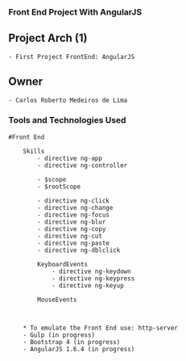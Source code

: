 ### Front End Project With AngularJS

## Project Arch (1)
	- First Project FrontEnd: AngularJS

## Owner

	- Carlos Roberto Medeiros de Lima

### Tools and Technologies Used ###
	
	#Front End
		
		Skills
			- directive ng-app
			- directive ng-controller
			
			- $scope
			- $rootScope
			
			- directive ng-click	
			- directive ng-change	
			- directive ng-focus
			- directive ng-blur
			- directive ng-copy
			- directive ng-cut
			- directive ng-paste
			- directive ng-dblclick
			
			KeyboardEvents
				- directive ng-keydown
				- directive ng-keypress
				- directive ng-keyup
			
			MouseEvents
		
		
		
		* To emulate the Front End use: http-server
		- Gulp (in progress)
		- Bootstrap 4 (in progress)
		- AngularJS 1.6.4 (in progress)
